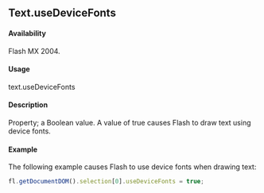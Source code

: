 ## Text.useDeviceFonts

#### Availability

Flash MX 2004.

#### Usage

text.useDeviceFonts

#### Description

Property; a Boolean value. A value of true causes Flash to draw text using device fonts.

#### Example

The following example causes Flash to use device fonts when drawing text:
```javascript
fl.getDocumentDOM().selection[0].useDeviceFonts = true;
```